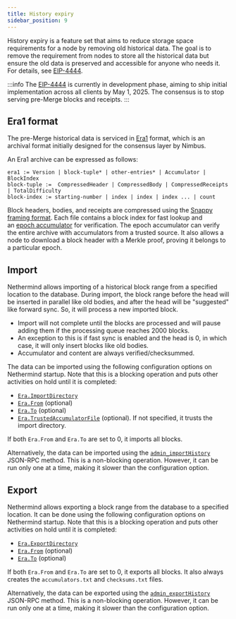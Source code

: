 ```yaml
---
title: History expiry
sidebar_position: 9
---
```


History expiry is a feature set that aims to reduce storage space requirements for a node by removing old historical data. The goal is to remove the requirement from nodes to store all the historical data but ensure the old data is preserved and accessible for anyone who needs it. For details, see [EIP-4444][eip444].

:::info
The [EIP-4444][eip444] is currently in development phase, aiming to ship initial implementation across all clients by May 1, 2025. The consensus is to stop serving pre-Merge blocks and receipts.
:::

## Era1 format

The pre-Merge historical data is serviced in [Era1](https://github.com/status-im/nimbus-eth2/blob/stable/docs/e2store.md#era-files) format, which is an archival format initially designed for the consensus layer by Nimbus.

An Era1 archive can be expressed as follows:

```
era1 := Version | block-tuple* | other-entries* | Accumulator | BlockIndex
block-tuple :=  CompressedHeader | CompressedBody | CompressedReceipts | TotalDifficulty
block-index := starting-number | index | index | index ... | count
```

Block headers, bodies, and receipts are compressed using the [Snappy framing format](https://github.com/google/snappy/blob/main/framing_format.txt). Each file contains a block index for fast lookup and an [epoch accumulator](https://github.com/ethereum/portal-network-specs/blob/master/history/history-network.md#the-historical-hashes-accumulator) for verification. The epoch accumulator can verify the entire archive with accumulators from a trusted source. It also allows a node to download a block header with a Merkle proof, proving it belongs to a particular epoch.

## Import

Nethermind allows importing of a historical block range from a specified location to the database. During import, the block range before the head will be inserted in parallel like old bodies, and after the head will be "suggested" like forward sync. So, it will process a new imported block.

- Import will not complete until the blocks are processed and will pause adding them if the processing queue reaches 2000 blocks.
- An exception to this is if fast sync is enabled and the head is 0, in which case, it will only insert blocks like old bodies.
- Accumulator and content are always verified/checksummed.

The data can be imported using the following configuration options on Nethermind startup. Note that this is a blocking operation and puts other activities on hold until it is completed:

- [`Era.ImportDirectory`](./configuration.md#era-importdirectory)
- [`Era.From`](./configuration.md#era-from) (optional)
- [`Era.To`](./configuration.md#era-to) (optional)
- [`Era.TrustedAccumulatorFile`](./configuration.md#era-trustedaccumulatorfile) (optional). If not specified, it trusts the import directory.

If both `Era.From` and `Era.To` are set to 0, it imports all blocks.

Alternatively, the data can be imported using the [`admin_importHistory`](../interacting/json-rpc-ns/admin.md#admin_importhistory) JSON-RPC method. This is a non-blocking operation. However, it can be run only one at a time, making it slower than the configuration option.

## Export

Nethermind allows exporting a block range from the database to a specified location. It can be done using the following configuration options on Nethermind startup. Note that this is a blocking operation and puts other activities on hold until it is completed:

- [`Era.ExportDirectory`](./configuration.md#era-exportdirectory)
- [`Era.From`](./configuration.md#era-from) (optional)
- [`Era.To`](./configuration.md#era-to) (optional)

If both `Era.From` and `Era.To` are set to 0, it exports all blocks. It also always creates the `accumulators.txt` and `checksums.txt` files.

Alternatively, the data can be exported using the [`admin_exportHistory`](../interacting/json-rpc-ns/admin.md#admin_exporthistory) JSON-RPC method. This is a non-blocking operation. However, it can be run only one at a time, making it slower than the configuration option.

[eip444]: https://eips.ethereum.org/EIPS/eip-4444
